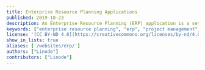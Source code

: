 ```yaml
---
title: Enterprise Resource Planning Applications
published: 2019-10-23
description: An Enterprise Resource Planning (ERP) application is a set of systems that manages business activity of an enterprise, from accounting to CRM to project management.
keywords: ["enterprise resource planning", "erp", "project management", "crm", "accounting", "odoo"]
license: '[CC BY-ND 4.0](https://creativecommons.org/licenses/by-nd/4.0)'
show_in_lists: true
aliases: ['/websites/erp/']
authors: ["Linode"]
contributors: ["Linode"]
---
```

